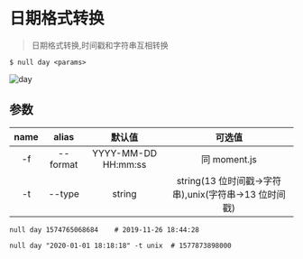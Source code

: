 # 日期格式转换

> 日期格式转换,时间戳和字符串互相转换

```shell
$ null day <params>
```

![day](/null-cli/day.gif)

## 参数

| name | alias | 默认值 | 可选值 |
| :-: | :-: | :-: | :-: |
| -f | --format | YYYY-MM-DD HH:mm:ss | 同 moment.js |
| -t | --type | string | string(13 位时间戳->字符串),unix(字符串->13 位时间戳) |

```shell
null day 1574765068684    # 2019-11-26 18:44:28

null day "2020-01-01 18:18:18" -t unix  # 1577873898000
```

